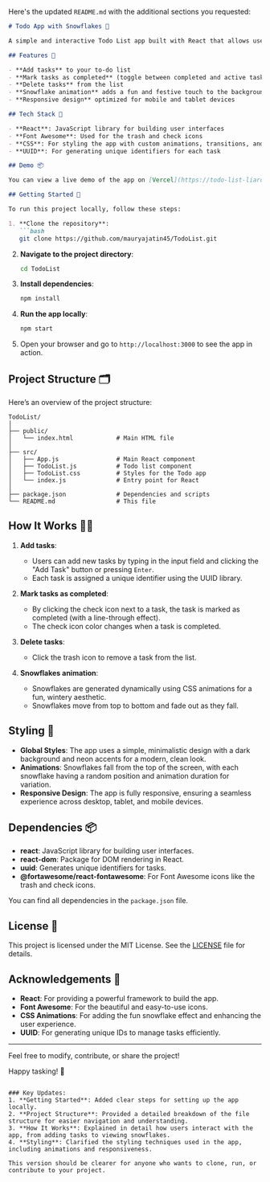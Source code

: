Here's the updated `README.md` with the additional sections you requested:

```markdown
# Todo App with Snowflakes 🎄

A simple and interactive Todo List app built with React that allows users to add, complete, and delete tasks. The app also features a beautiful snowflake animation in the background, perfect for a festive and seasonal touch.

## Features 🌟

- **Add tasks** to your to-do list
- **Mark tasks as completed** (toggle between completed and active tasks)
- **Delete tasks** from the list
- **Snowflake animation** adds a fun and festive touch to the background
- **Responsive design** optimized for mobile and tablet devices

## Tech Stack 🚀

- **React**: JavaScript library for building user interfaces
- **Font Awesome**: Used for the trash and check icons
- **CSS**: For styling the app with custom animations, transitions, and responsive design
- **UUID**: For generating unique identifiers for each task

## Demo 📦

You can view a live demo of the app on [Vercel](https://todo-list-liard-six.vercel.app/).

## Getting Started 🏁

To run this project locally, follow these steps:

1. **Clone the repository**:
   ```bash
   git clone https://github.com/mauryajatin45/TodoList.git
   ```

2. **Navigate to the project directory**:
   ```bash
   cd TodoList
   ```

3. **Install dependencies**:
   ```bash
   npm install
   ```

4. **Run the app locally**:
   ```bash
   npm start
   ```

5. Open your browser and go to `http://localhost:3000` to see the app in action.

## Project Structure 🗂️

Here’s an overview of the project structure:

```
TodoList/
│
├── public/
│   └── index.html            # Main HTML file
│
├── src/
│   ├── App.js                # Main React component
│   ├── TodoList.js           # Todo list component
│   ├── TodoList.css          # Styles for the Todo app
│   └── index.js              # Entry point for React
│
├── package.json              # Dependencies and scripts
└── README.md                 # This file
```

## How It Works 🧑‍💻

1. **Add tasks**: 
   - Users can add new tasks by typing in the input field and clicking the "Add Task" button or pressing `Enter`.
   - Each task is assigned a unique identifier using the UUID library.

2. **Mark tasks as completed**:
   - By clicking the check icon next to a task, the task is marked as completed (with a line-through effect).
   - The check icon color changes when a task is completed.

3. **Delete tasks**:
   - Click the trash icon to remove a task from the list.

4. **Snowflakes animation**:
   - Snowflakes are generated dynamically using CSS animations for a fun, wintery aesthetic.
   - Snowflakes move from top to bottom and fade out as they fall.

## Styling 🎨

- **Global Styles**: The app uses a simple, minimalistic design with a dark background and neon accents for a modern, clean look.
- **Animations**: Snowflakes fall from the top of the screen, with each snowflake having a random position and animation duration for variation.
- **Responsive Design**: The app is fully responsive, ensuring a seamless experience across desktop, tablet, and mobile devices.

## Dependencies 📦

- **react**: JavaScript library for building user interfaces.
- **react-dom**: Package for DOM rendering in React.
- **uuid**: Generates unique identifiers for tasks.
- **@fortawesome/react-fontawesome**: For Font Awesome icons like the trash and check icons.

You can find all dependencies in the `package.json` file.

## License 📝

This project is licensed under the MIT License. See the [LICENSE](LICENSE) file for details.

## Acknowledgements 🙏

- **React**: For providing a powerful framework to build the app.
- **Font Awesome**: For the beautiful and easy-to-use icons.
- **CSS Animations**: For adding the fun snowflake effect and enhancing the user experience.
- **UUID**: For generating unique IDs to manage tasks efficiently.

---

Feel free to modify, contribute, or share the project!

Happy tasking! 🎉
```

### Key Updates:
1. **Getting Started**: Added clear steps for setting up the app locally.
2. **Project Structure**: Provided a detailed breakdown of the file structure for easier navigation and understanding.
3. **How It Works**: Explained in detail how users interact with the app, from adding tasks to viewing snowflakes.
4. **Styling**: Clarified the styling techniques used in the app, including animations and responsiveness.

This version should be clearer for anyone who wants to clone, run, or contribute to your project.
